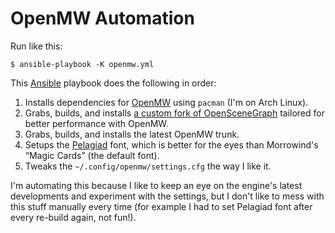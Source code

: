 # OpenMW Automation

Run like this:

```
$ ansible-playbook -K openmw.yml
```

This [Ansible](https://www.ansible.com/) playbook does the following in
order:

1. Installs dependencies for [OpenMW](https://openmw.org/) using `pacman`
   (I'm on Arch Linux).
2. Grabs, builds, and
   installs [a custom fork of OpenSceneGraph](https://github.com/OpenMW/osg)
   tailored for better performance with OpenMW.
3. Grabs, builds, and installs the latest OpenMW trunk.
4. Setups the [Pelagiad](https://github.com/Isaskar/Pelagiad) font, which is
   better for the eyes than Morrowind's “Magic Cards” (the default font).
5. Tweaks the `~/.config/openmw/settings.cfg` the way I like it.

I'm automating this because I like to keep an eye on the engine's latest
developments and experiment with the settings, but I don't like to mess with
this stuff manually every time (for example I had to set Pelagiad font after
every re-build again, not fun!).
